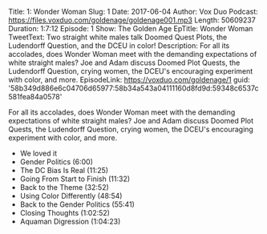 Title: 1: Wonder Woman
Slug: 1
Date: 2017-06-04
Author: Vox Duo
Podcast: https://files.voxduo.com/goldenage/goldenage001.mp3
Length: 50609237
Duration: 1:7:12
Episode: 1
Show: The Golden Age
EpTitle: Wonder Woman
TweetText: Two straight white males talk Doomed Quest Plots, the Ludendorff Question, and the DCEU in color!
Description: For all its accolades, does Wonder Woman meet with the demanding expectations of white straight males? Joe and Adam discuss Doomed Plot Quests, the Ludendorff Question, crying women, the DCEU's encouraging experiment with color, and more.
EpisodeLink: https://voxduo.com/goldenage/1
guid: '58b349d886e6c04706d65977:58b34a543a04111160d8fd9d:59348c6537c581fea84a0578'

For all its accolades, does Wonder Woman meet with the demanding expectations of white straight males? Joe and Adam discuss Doomed Plot Quests, the Ludendorff Question, crying women, the DCEU's encouraging experiment with color, and more.


- We loved it
- Gender Politics (6:00)
- The DC Bias Is Real (11:25)
- Going From Start to Finish (11:32)
- Back to the Theme (32:52)
- Using Color Differently (48:54)
- Back to the Gender Politics (55:41)
- Closing Thoughts (1:02:52)
- Aquaman Digression (1:04:23)
